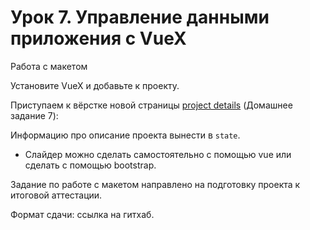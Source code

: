 # Урок 7. Управление данными приложения с VueX

Работа с макетом

Установите VueX и добавьте к проекту.

Приступаем к вёрстке новой страницы [project details](https://www.figma.com/file/okdYD45Tj2JpKsNASccUmf/Interior-Design-Webflow-Website-Template-(Community)-(Copy)-(Copy)?type=design&node-id=1418-15&mode=design&t=ebkazpiG5BOth8x7-0) (Домашнее задание 7):

Информацию про описание проекта вынести в `state`.

* Слайдер можно сделать самостоятельно с помощью vue или сделать с помощью bootstrap.

Задание по работе с макетом направлено на подготовку проекта к итоговой аттестации.

Формат сдачи: ссылка на гитхаб.